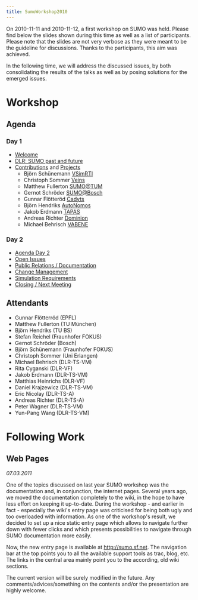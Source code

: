```yaml
---
title: SumoWorkshop2010
---
```


On 2010-11-11 and 2010-11-12, a first workshop on SUMO was held. Please
find below the slides shown during this time as well as a list of
participants. Please note that the slides are not very verbose as they
were meant to be the guideline for discussions. Thanks to the
participants, this aim was achieved.

In the following time, we will address the discussed issues, by both
consolidating the results of the talks as well as by posing solutions
for the emerged issues.

# Workshop

## Agenda

### Day 1

- [Welcome](https://sumo.dlr.de/pdf/SUMOWorkshop2010/1_1_Agenda.pdf)
- [DLR: SUMO past and
future](https://sumo.dlr.de/pdf/SUMOWorkshop2010/1_2_IntroSUMO.pdf)
- [Contributions](https://sumo.dlr.de/pdf/SUMOWorkshop2010/1_3_WorkParticipants.pdf)
and
[Projects](https://sumo.dlr.de/pdf/SUMOWorkshop2010/1_4_CurrentProjects.pdf)
  - Björn Schünemann
    [VSimRTI](https://sumo.dlr.de/pdf/SUMOWorkshop2010/BjoernSchuenemannVSimRTI.pdf)
  - Christoph Sommer
    [Veins](https://sumo.dlr.de/pdf/SUMOWorkshop2010/ChristophSommerVeins.pdf)
  - Matthew Fullerton
    [SUMO@TUM](https://sumo.dlr.de/pdf/SUMOWorkshop2010/MatthewFullertonTUM.pdf)
  - Gernot Schröder
    [SUMO@Bosch](https://sumo.dlr.de/pdf/SUMOWorkshop2010/GernotSchroederBosch.pdf)
  - Gunnar Flötteröd
    [Cadyts](https://sumo.dlr.de/pdf/SUMOWorkshop2010/GunnarFloetteroedCadyts.pdf)
  - Björn Hendriks
    [AutoNomos](https://sumo.dlr.de/pdf/SUMOWorkshop2010/BjoernHendriksTUBS.pdf)
  - Jakob Erdmann
    [TAPAS](https://sumo.dlr.de/pdf/SUMOWorkshop2010/JakobErdmannTAPAS.pdf)
  - Andreas Richter
    [Dominion](https://sumo.dlr.de/pdf/SUMOWorkshop2010/AndreasRichterDominion.pdf)
  - Michael Behrisch
    [VABENE](https://sumo.dlr.de/pdf/SUMOWorkshop2010/MichaelBehrischVABENE.pdf)

### Day 2

- [Agenda
Day 2](https://sumo.dlr.de/pdf/SUMOWorkshop2010/2_1_Workshop.pdf)
- [Open
Issues](https://sumo.dlr.de/pdf/SUMOWorkshop2010/2_2_Issues.pdf)
- [Public Relations /
Documentation](https://sumo.dlr.de/pdf/SUMOWorkshop2010/2_3_MarketingPublicity.pdf)
- [Change
Management](https://sumo.dlr.de/pdf/SUMOWorkshop2010/2_4_ChangeManagement.pdf)
- [Simulation
Requirements](https://sumo.dlr.de/pdf/SUMOWorkshop2010/2_5_Simulation.pdf)
- [Closing / Next
Meeting](https://sumo.dlr.de/pdf/SUMOWorkshop2010/2_6_End.pdf)

## Attendants

- Gunnar Flötterröd (EPFL)
- Matthew Fullerton (TU München)
- Björn Hendriks (TU BS)
- Stefan Reichel (Fraunhofer FOKUS)
- Gernot Schröder (Bosch)
- Björn Schünemann (Fraunhofer FOKUS)
- Christoph Sommer (Uni Erlangen)
- Michael Behrisch (DLR-TS-VM)
- Rita Cyganski (DLR-VF)
- Jakob Erdmann (DLR-TS-VM)
- Matthias Heinrichs (DLR-VF)
- Daniel Krajzewicz (DLR-TS-VM)
- Eric Nicolay (DLR-TS-A)
- Andreas Richter (DLR-TS-A)
- Peter Wagner (DLR-TS-VM)
- Yun-Pang Wang (DLR-TS-VM)

# Following Work

## Web Pages

*07.03.2011*

One of the topics discussed on last year SUMO workshop was the
documentation and, in conjunction, the internet pages. Several years
ago, we moved the documentation completely to the wiki, in the hope to
have less effort on keeping it up-to-date. During the workshop - and
earlier in fact - especially the wiki's entry page was criticised for
being both ugly and too overloaded with information. As one of the
workshop's result, we decided to set up a nice static entry page which
allows to navigate further down with fewer clicks and which presents
possibilities to navigate through SUMO documentation more easily.

Now, the new entry page is available at <http://sumo.sf.net>. The
navigation bar at the top points you to all the available support tools
as trac, blog, etc. The links in the central area mainly point you to
the according, old wiki sections.

The current version will be surely modified in the future. Any
comments/advices/something on the contents and/or the presentation are
highly welcome.